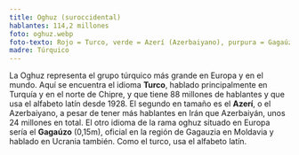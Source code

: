 ```yaml
---
title: Oghuz (suroccidental)
hablantes: 114,2 millones
foto: oghuz.webp
foto-texto: Rojo = Turco, verde = Azerí (Azerbaiyano), purpura = Gagaúzo
madre: Túrquico
---
```


La Oghuz representa el grupo túrquico más grande en Europa y en el mundo. Aquí se encuentra el idioma **Turco**, hablado principalmente en Turquía y en el norte de Chipre, y que tiene 88 millones de hablantes y que usa el alfabeto latín desde 1928. El segundo en tamaño es el **Azerí**, o el Azerbaiyano, a pesar de tener más hablantes en Irán que Azerbaiyán, unos 24 millones en total. El otro idioma de la rama oghuz situado en Europa sería el **Gagaúzo** (0,15m), oficial en la región de Gagauzia en Moldavia y hablado en Ucrania también. Como el turco, usa el alfabeto latín.